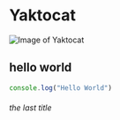 # Yaktocat
![Image of Yaktocat](https://octodex.github.com/images/yaktocat.png)
## hello world
```javascript
console.log("Hello World")
```
###### the last title
